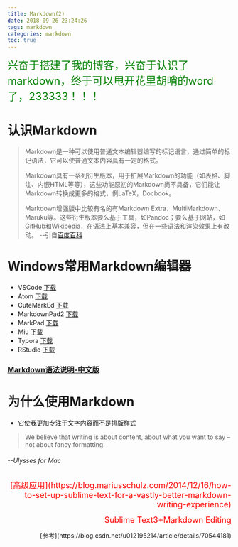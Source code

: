 ```yaml
---
title: Markdown(2)
date: 2018-09-26 23:24:26
tags: markdown
categories: markdown
toc: true
---
```


<font size="5" color="green">兴奋于搭建了我的博客，兴奋于认识了markdown，终于可以甩开花里胡哨的word了，233333！！！</font>

# 认识Markdown

>Markdown是一种可以使用普通文本编辑器编写的标记语言，通过简单的标记语法，它可以使普通文本内容具有一定的格式。
>
>Markdown具有一系列衍生版本，用于扩展Markdown的功能（如表格、脚注、内嵌HTML等等），这些功能原初的Markdown尚不具备，它们能让Markdown转换成更多的格式，例LaTeX，Docbook。
>
>Markdown增强版中比较有名的有Markdown Extra、MultiMarkdown、 Maruku等。这些衍生版本要么基于工具，如Pandoc；要么基于网站，如GitHub和Wikipedia，在语法上基本兼容，但在一些语法和渲染效果上有改动。
>  --引自[百度百科](https://baike.baidu.com/item/markdown/3245829?fr=aladdin)

<!-- more -->

# Windows常用Markdown编辑器

* VSCode [下载](https://code.visualstudio.com/)
* Atom [下载](https://ide.atom.io/)
* CuteMarkEd [下载](http://cloose.github.io/CuteMarkEd/)
* MarkdownPad2 [下载](http://markdownpad.com/)
* MarkPad [下载](http://code52.org/DownmarkerWPF/)
* Miu [下载](https://free.com.tw/miu/)
* Typora [下载](https://www.typora.io/)
* RStudio [下载](https://www.rstudio.com/)

### [Markdown语法说明-中文版](https://www.appinn.com/markdown/)

# 为什么使用Markdown

* 它使我更加专注于文字内容而不是排版样式

>We believe that writing is about content, about what you want to say – not about fancy formatting.

###### --Ulysses for Mac

<p align="right"><font size="4" color="red">[高级应用](https://blog.mariusschulz.com/2014/12/16/how-to-set-up-sublime-text-for-a-vastly-better-markdown-writing-experience)</font></p>
<p align="right"><font size="4" color="red">Sublime Text3+Markdown Editing</font></p>
<p align="right">[参考](https://blog.csdn.net/u012195214/article/details/70544181)